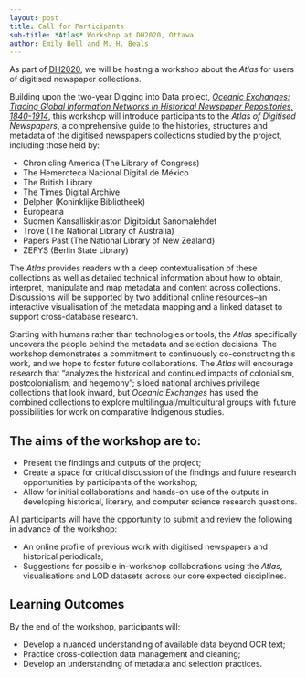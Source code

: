 ```yaml
---
layout: post
title: Call for Participants
sub-title: *Atlas* Workshop at DH2020, Ottawa
author: Emily Bell and M. H. Beals
---
```


As part of [DH2020](https://dh2020.adho.org/), we will be hosting a workshop about the *Atlas* for users of digitised newspaper collections.

Building upon the two-year Digging into Data project, [*Oceanic Exchanges: Tracing Global Information Networks in Historical 
Newspaper Repositories, 1840-1914*](http://www.oceanicexchanges.org), this workshop will introduce participants to the *Atlas 
of Digitised Newspapers*, a comprehensive guide to the histories, structures and metadata of the digitised newspapers collections 
studied by the project, including those held by:
 
* Chronicling America (The Library of Congress)
* The Hemeroteca Nacional Digital de México
* The British Library
* The Times Digital Archive
* Delpher (Koninklijke Bibliotheek)
* Europeana
* Suomen Kansalliskirjaston Digitoidut Sanomalehdet
* Trove (The National Library of Australia)
* Papers Past (The National Library of New Zealand)
* ZEFYS (Berlin State Library)
 
The *Atlas* provides readers with a deep contextualisation of these collections as well as detailed technical information about 
how to obtain, interpret, manipulate and map metadata and content across collections. Discussions will be supported by two additional 
online resources–an interactive visualisation of the metadata mapping and a linked dataset to support cross-database research.  
 
Starting with humans rather than technologies or tools, the *Atlas* specifically uncovers the people behind the metadata and 
selection decisions. The workshop demonstrates a commitment to continuously co-constructing this work, and we hope to foster 
future collaborations. The *Atlas* will encourage research that “analyzes the historical and continued impacts of colonialism, 
postcolonialism, and hegemony”; siloed national archives privilege collections that look inward, but *Oceanic Exchanges* has used the 
combined collections to explore multilingual/multicultural groups with future possibilities for work on comparative Indigenous studies.
 
## The aims of the workshop are to:
 
* Present the findings and outputs of the project;
* Create a space for critical discussion of the findings and future research opportunities by participants of the workshop;
* Allow for initial collaborations and hands-on use of the outputs in developing historical, literary, and computer science research 
questions.
   
All participants will have the opportunity to submit and review the following in advance of the workshop:
 
* An online profile of previous work with digitised newspapers and historical periodicals;
* Suggestions for possible in-workshop collaborations using the *Atlas*, visualisations and LOD datasets across our core expected 
disciplines.
  
## Learning Outcomes
  
By the end of the workshop, participants will: 
 
* Develop a nuanced understanding of available data beyond OCR text;
* Practice cross-collection data management and cleaning;
* Develop an understanding of metadata and selection practices.
